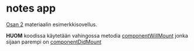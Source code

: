 # notes app

[Osan 2](https://fullstack-hy.github.io/osa2/) materiaalin esimerkkisovellus.

**HUOM** koodissa käytetään vahingossa metodia [componentWillMount](https://reactjs.org/docs/react-component.html#componentwillmount) jonka sijaan parempi on [componentDidMount](componentDidMount())
